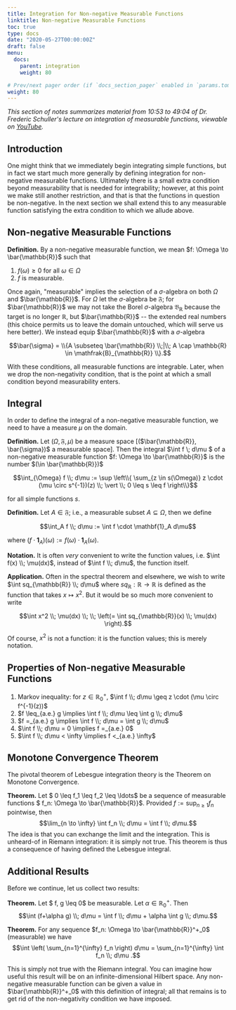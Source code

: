 ```yaml
---
title: Integration for Non-negative Measurable Functions
linktitle: Non-negative Measurable Functions
toc: true
type: docs
date: "2020-05-27T00:00:00Z"
draft: false
menu:
  docs:
    parent: integration
    weight: 80

# Prev/next pager order (if `docs_section_pager` enabled in `params.toml`)
weight: 80
---
```

*This section of notes summarizes material from 10:53 to 49:04 of Dr. Frederic Schuller's lecture on integration of measurable functions, viewable on [YouTube](https://youtu.be/ot253Lhx2_o?t=653).*

## Introduction
One might think that we immediately begin integrating simple functions, but in fact we start much more generally by defining integration for non-negative measurable functions.  Ultimately there is a small extra condition beyond measurability that is needed for integrability; however, at this point we make still another restriction, and that is that the functions in question be non-negative.  In the next section we shall extend this to any measurable function satisfying the extra condition to which we allude above.

## Non-negative Measurable Functions
**Definition.** By a non-negative measurable function, we mean $f: \Omega \to \bar{\mathbb{R}}$ such that 
1. $f(\omega) \geq 0$ for all $\omega \in \Omega$  
2. $f$ is measurable.

Once again, "measurable" implies the selection of a $\sigma$-algebra on both $\Omega$ and $\bar{\mathbb{R}}$.  For $\Omega$ let the $\sigma$-algebra be $\mathfrak{F}$; for $\bar{\mathbb{R}}$ we may not take the Borel $\sigma$-algebra $\mathfrak{B}_{\mathbb{R}}$ because the target is no longer $\mathbb{R}$, but $\bar{\mathbb{R}}$ -- the extended real numbers (this choice permits us to leave the domain untouched, which will serve us here better).  We instead equip $\bar{\mathbb{R}}$ with a $\sigma$-algebra 

$$\bar{\sigma} = \\{A \subseteq \bar{\mathbb{R}} \\;|\\; A \cap \mathbb{R} \in \mathfrak{B}_{\mathbb{R}} \\}.$$

With these conditions, all measurable functions are integrable.  Later, when we drop the non-negativity condition, that is the point at which a small condition beyond measurability enters.  

## Integral
In order to define the integral of a non-negative measurable function, we need to have a measure $\mu$ on the domain.  

**Definition.** Let $(\Omega, \mathfrak{F}, \mu)$ be a measure space [($\bar{\mathbb{R}}, \bar{\sigma})$ a measurable space].  Then the integral $\int f \\; d\mu $ of a non-negative measurable function $f: \Omega \to \bar{\mathbb{R}}$ is the number $(\in \bar{\mathbb{R}})$

$$\int_{\Omega} f \\; d\mu := \sup \left\\{ \sum_{z \in s(\Omega)} z \cdot (\mu \circ s^{-1})(z) \\; \vert \\; 0 \leq s \leq f \right\\}$$

for all simple functions $s$. 

**Definition.** Let $A \in \mathfrak{F}$; i.e., a measurable subset $A \subseteq \Omega$, then we define 

$$\int_A f \\; d\mu := \int f \cdot \mathbf{1}_A d\mu$$

where $(f \cdot \mathbf{1}_A)(\omega):=f(\omega)\cdot \mathbf{1}_A(\omega)$.

**Notation.** It is often *very* convenient to write the function values, i.e. $\int f(x) \\; \mu(dx)$, instead of $\int f \\; d\mu$, the function itself.

**Application.** Often in the spectral theorem and elsewhere, we wish to write $\int sq_{\mathbb{R}} \\; d\mu$ where $sq_\mathbb{R}: \mathbb{R} \to \mathbb{R}$ is defined as the function that takes $x \mapsto x^2$.  But it would be so much more convenient to write 

$$\int x^2 \\; \mu(dx) \\; \\; \left(= \int sq_{\mathbb{R}}(x) \\; \mu(dx) \right).$$

Of course, $x^2$ is not a function: it is the function values; this is merely notation.

## Properties of Non-negative Measurable Functions
1. Markov inequality: for $z \in \mathbb{R}^+_0$, $\int f \\; d\mu \geq z \cdot (\mu \circ f^{-1}(z))$
2. $f \leq_{a.e.} g \implies \int f \\; d\mu \leq \int g \\; d\mu$
3. $f =_{a.e.} g \implies \int f \\; d\mu = \int g \\; d\mu$
4. $\int f \\; d\mu = 0 \implies f =_{a.e.} 0$
5. $\int f \\; d\mu < \infty \implies f <_{a.e.} \infty$

## Monotone Convergence Theorem
The pivotal theorem of Lebesgue integration theory is the Theorem on Monotone Convergence.

**Theorem.** Let $ 0 \leq f_1 \leq f_2 \leq \ldots$ be a sequence of measurable functions $ f_n: \Omega \to \bar{\mathbb{R}}$.  Provided $f:= \sup_{n\geq 1} f_n$ pointwise, then 
$$\lim_{n \to \infty} \int f_n \\; d\mu = \int f \\; d\mu.$$
The idea is that you can exchange the limit and the integration.  This is unheard-of in Riemann integration: it is simply not true. This theorem is thus a consequence of having defined the Lebesgue integral.  

## Additional Results
Before we continue, let us collect two results:

**Theorem.** Let $ f, g \leq 0$ be measurable.  Let $\alpha \in \mathbb{R}^+_0$.  Then 
$$\int (f+\alpha g) \\; d\mu = \int f \\; d\mu + \alpha \int g \\; d\mu.$$

**Theorem.** For any sequence $f_n: \Omega \to \bar{\mathbb{R}}^+_0$ (measurable) we have 
$$\int \left( \sum_{n=1}^{\infty} f_n \right) d\mu = \sum_{n=1}^{\infty} \int f_n \\; d\mu .$$

This is simply not true with the Riemann integral.  You can imagine how useful this result will be on an infinite-dimensional Hilbert space.  Any non-negative measurable function can be given a value in $\bar{\mathbb{R}}^+_0$ with this definition of integral; all that remains is to get rid of the non-negativity condition we have imposed.
